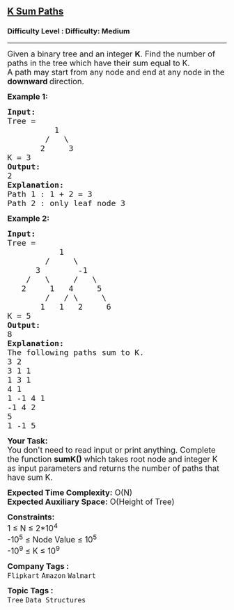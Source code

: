 <h2><a href="https://www.geeksforgeeks.org/problems/k-sum-paths/1">K Sum Paths</a></h2><h3>Difficulty Level : Difficulty: Medium</h3><hr><div class="problems_problem_content__Xm_eO"><p><span style="font-size: 18px;">Given a binary tree and an integer <strong>K</strong>. Find the number of paths in the tree which have their sum equal to K.<br></span><span style="font-size: 18px;">A path may start from any node and end at any node in the <strong>downward </strong>direction.<br></span></p>
<p><strong><span style="font-size: 18px;">Example 1:</span></strong></p>
<pre><span style="font-size: 18px;"><strong>Input:      </strong>
Tree = 
          1                               
        /   \                          
       2     3</span>
<span style="font-size: 18px;">K = 3</span>
<span style="font-size: 18px;"><strong>Output:</strong> <br>2</span>
<span style="font-size: 18px;"><strong>Explanation:</strong>
Path 1 : 1 + 2 = 3
Path 2 : only leaf node 3</span>
</pre>
<p><strong><span style="font-size: 18px;">Example 2:</span></strong></p>
<pre><span style="font-size: 18px;"><strong>Input: </strong>
Tree = 
           1
        /     \
      3        -1
    /   \     /   \
   2     1   4     5                        
        /   / \     \                    
       1   1   2     6    
K = 5                    
<strong>Output:</strong> <br>8</span>
<span style="font-size: 18px;"><strong>Explanation:</strong>
The following paths sum to K.  
3 2 
3 1 1 
1 3 1 
4 1 
1 -1 4 1 
-1 4 2 
5 
1 -1 5 </span></pre>
<p><span style="font-size: 18px;"><strong>Your Task:</strong> &nbsp;<br>You don't need to read input or print anything. Complete the function <strong>sumK()</strong> which takes root node and integer K as input parameters and returns the number of paths that have sum K.&nbsp;</span></p>
<p><span style="font-size: 18px;"><strong>Expected Time Complexity:</strong> O(N)<br><strong>Expected Auxiliary Space:</strong> O(Height of Tree)</span></p>
<p><span style="font-size: 18px;"><strong>Constraints:</strong><br>1 ≤ N ≤ 2*10<sup>4</sup><br>-10<sup>5</sup> ≤ Node Value ≤ 10<sup>5</sup><br>-10<sup>9</sup> ≤ K ≤ 10<sup>9</sup></span></p></div><p><span style=font-size:18px><strong>Company Tags : </strong><br><code>Flipkart</code>&nbsp;<code>Amazon</code>&nbsp;<code>Walmart</code>&nbsp;<br><p><span style=font-size:18px><strong>Topic Tags : </strong><br><code>Tree</code>&nbsp;<code>Data Structures</code>&nbsp;